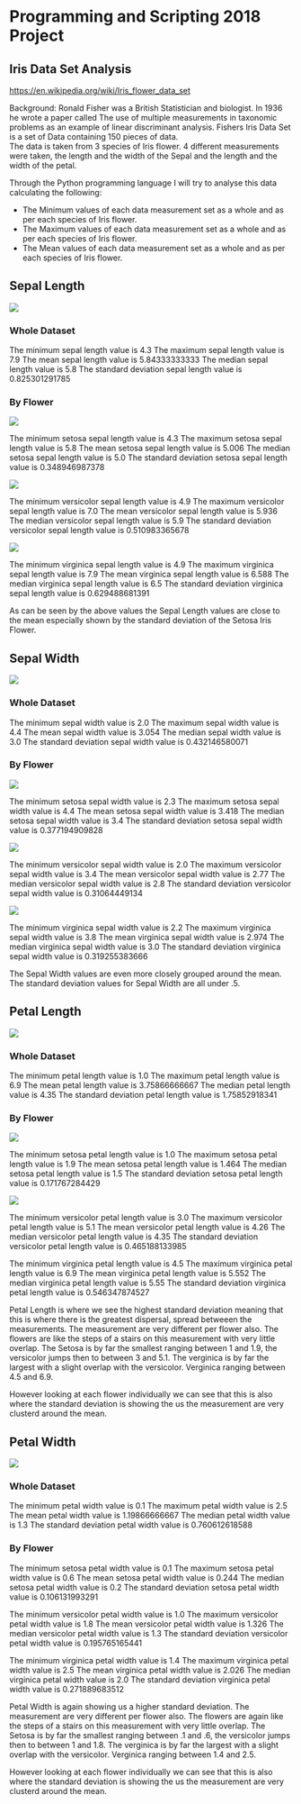 # Programming and Scripting 2018 Project
## Iris Data Set Analysis

https://en.wikipedia.org/wiki/Iris_flower_data_set

Background:
Ronald Fisher was a British Statistician and biologist.  In 1936 he wrote a paper called The use of multiple measurements in taxonomic problems as an example of linear discriminant analysis.
Fishers Iris Data Set is a set of Data containing 150 pieces of data.  
The data is taken from 3 species of Iris flower.  4 different measurements were taken, the length and the width of the Sepal and the length and the width of the petal.

Through the Python programming language I will try to analyse this data calculating the following:
- The Minimum values of each data measurement set as a whole and as per each species of Iris flower.
- The Maximum values of each data measurement set as a whole and as per each species of Iris flower.
- The Mean values of each data measurement set as a whole and as per each species of Iris flower.

## Sepal Length

![](1%20Col1%20Sepal%20Length.png)

### Whole Dataset

The minimum sepal length value is 4.3
The maximum sepal length value is 7.9
The mean sepal length value is 5.84333333333
The median sepal length value is 5.8
The standard deviation sepal length value is 0.825301291785

### By Flower

![](5%20Col1Setosa%20Sepal%20Length.png)

The minimum setosa sepal length value is 4.3
The maximum setosa sepal length value is 5.8
The mean setosa sepal length value is 5.006
The median setosa sepal length value is 5.0
The standard deviation setosa sepal length value is 0.348946987378

![](6%20Col1%20Versicolor%20Sepal%20Length.png)

The minimum versicolor sepal length value is 4.9
The maximum versicolor sepal length value is 7.0
The mean versicolor sepal length value is 5.936
The median versicolor sepal length value is 5.9
The standard deviation versicolor sepal length value is 0.510983365678

![](7%20Col1%20Verginica%20Sepal%20Length.png)

The minimum virginica sepal length value is 4.9
The maximum virginica sepal length value is 7.9
The mean virginica sepal length value is 6.588
The median virginica sepal length value is 6.5
The standard deviation virginica sepal length value is 0.629488681391

As can be seen by the above values the Sepal Length values are close to the mean especially shown by the standard deviation of the Setosa Iris Flower.

## Sepal Width

![](2%20Col2%20Sepal%20Width.png)

### Whole Dataset

The minimum sepal width value is 2.0
The maximum sepal width value is 4.4
The mean sepal width value is 3.054
The median sepal width value is 3.0
The standard deviation sepal width value is 0.432146580071

### By Flower

![](8%20Col2%20Setosa%20Sepal%20Width.png)

The minimum setosa sepal width value is 2.3
The maximum setosa sepal width value is 4.4
The mean setosa sepal width value is 3.418
The median setosa sepal width value is 3.4
The standard deviation setosa sepal width value is 0.377194909828

![](9%20Col2%20Versicolor%20Sepal%20Width.png)

The minimum versicolor sepal width value is 2.0
The maximum versicolor sepal width value is 3.4
The mean versicolor sepal width value is 2.77
The median versicolor sepal width value is 2.8
The standard deviation versicolor sepal width value is 0.31064449134

![](10%20Col2%20Verginica%20Sepal%20Width.png)

The minimum virginica sepal width value is 2.2
The maximum virginica sepal width value is 3.8
The mean virginica sepal width value is 2.974
The median virginica sepal width value is 3.0
The standard deviation virginica sepal width value is 0.319255383666

The Sepal Width values are even more closely grouped around the mean.  The standard deviation values for Sepal Width are all under .5.

## Petal Length

![](3%20Col3%20Petal%20Length.png)

### Whole Dataset

The minimum petal length value is 1.0
The maximum petal length value is 6.9
The mean petal length value is 3.75866666667
The median petal length value is 4.35
The standard deviation petal length value is 1.75852918341

### By Flower

![](11%20Col3%20Setosa%20Petal%20Length.png)

The minimum setosa petal length value is 1.0
The maximum setosa petal length value is 1.9
The mean setosa petal length value is 1.464
The median setosa petal length value is 1.5
The standard deviation setosa petal length value is 0.171767284429

![](12%20Col3%20Versicolor%20Petal%20Length.png)

The minimum versicolor petal length value is 3.0
The maximum versicolor petal length value is 5.1
The mean versicolor petal length value is 4.26
The median versicolor petal length value is 4.35
The standard deviation versicolor petal length value is 0.465188133985

The minimum virginica petal length value is 4.5
The maximum virginica petal length value is 6.9
The mean virginica petal length value is 5.552
The median virginica petal length value is 5.55
The standard deviation virginica petal length value is 0.546347874527

Petal Length is where we see the highest standard deviation meaning that this is where there is the greatest dispersal, spread betweeen the measurements.  The measurement are very different per flower also.  The flowers are like the steps of a stairs on this measurement with very little overlap.  The Setosa is by far the smallest ranging between 1 and 1.9, the versicolor jumps then to between 3 and 5.1.  The verginica is by far the largest with a slight overlap with the versicolor.  Verginica ranging between 4.5 and 6.9.

However looking at each flower individually we can see that this is also where the standard deviation is showing the us the measurement are very clusterd around the mean.

## Petal Width

![](4%20Col4%20Petal%20Width.png)

### Whole Dataset

The minimum petal width value is 0.1
The maximum petal width value is 2.5
The mean petal width value is 1.19866666667
The median petal width value is 1.3
The standard deviation petal width value is 0.760612618588

### By Flower

The minimum setosa petal width value is 0.1
The maximum setosa petal width value is 0.6
The mean setosa petal width value is 0.244
The median setosa petal width value is 0.2
The standard deviation setosa petal width value is 0.106131993291

The minimum versicolor petal width value is 1.0
The maximum versicolor petal width value is 1.8
The mean versicolor petal width value is 1.326
The median versicolor petal width value is 1.3
The standard deviation versicolor petal width value is 0.195765165441

The minimum virginica petal width value is 1.4
The maximum virginica petal width value is 2.5
The mean virginica petal width value is 2.026
The median virginica petal width value is 2.0
The standard deviation virginica petal width value is 0.271889683512

Petal Width is again showing us a higher standard deviation.  The measurement are very different per flower also.  The flowers are again like the steps of a stairs on this measurement with very little overlap.  The Setosa is by far the smallest ranging between .1 and .6, the versicolor jumps then to between 1 and 1.8.  The verginica is by far the largest with a slight overlap with the versicolor.  Verginica ranging between 1.4 and 2.5.

However looking at each flower individually we can see that this is also where the standard deviation is showing the us the measurement are very clusterd around the mean.
